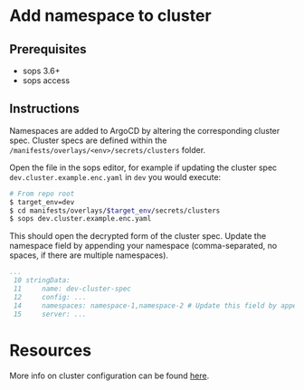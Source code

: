 # Add namespace to cluster

## Prerequisites

* sops 3.6+
* sops access

## Instructions

Namespaces are added to ArgoCD by altering the corresponding cluster spec. Cluster specs are defined within the `/manifests/overlays/<env>/secrets/clusters` folder.

Open the file in the sops editor, for example if updating the cluster spec `dev.cluster.example.enc.yaml` in `dev` you would execute:

```bash
# From repo root
$ target_env=dev
$ cd manifests/overlays/$target_env/secrets/clusters
$ sops dev.cluster.example.enc.yaml
```

This should open the decrypted form of the cluster spec. Update the namespace field by appending your namespace (comma-separated, no spaces, if there are multiple namespaces).

```yaml
...
 10 stringData:
 11     name: dev-cluster-spec
 12     config: ...
 14     namespaces: namespace-1,namespace-2 # Update this field by appending the new namespace, no whitespaces between commas
 15     server: ...
```

# Resources
More info on cluster configuration can be found [here](https://argoproj.github.io/argo-cd/operator-manual/declarative-setup/#clusters).
